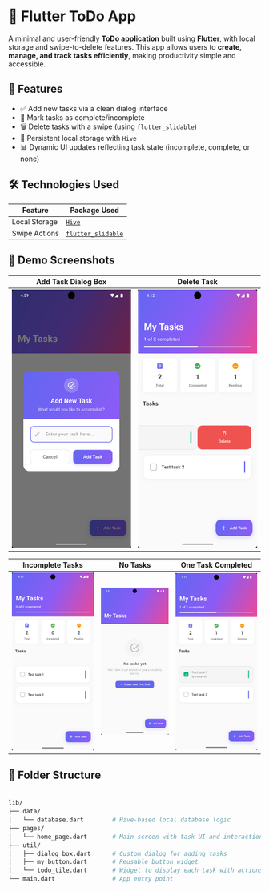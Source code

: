 # 📝 Flutter ToDo App

A minimal and user-friendly **ToDo application** built using **Flutter**, with local storage and swipe-to-delete features. This app allows users to **create, manage, and track tasks efficiently**, making productivity simple and accessible.

## 🚀 Features

- ✅ Add new tasks via a clean dialog interface
- 🔁 Mark tasks as complete/incomplete
- 🗑️ Delete tasks with a swipe (using `flutter_slidable`)
- 💾 Persistent local storage with `Hive`
- 📊 Dynamic UI updates reflecting task state (incomplete, complete, or none)

## 🛠️ Technologies Used

| Feature        | Package Used                                         |
|----------------|------------------------------------------------------|
| Local Storage  | [`Hive`](https://pub.dev/packages/hive)             |
| Swipe Actions  | [`flutter_slidable`](https://pub.dev/packages/flutter_slidable) |

## 📱 Demo Screenshots

| Add Task Dialog Box | Delete Task |
|---------------------|-------------|
| ![Add Task](https://github.com/AkshataSagare/ToDo-App/blob/master/demo/add_new_task_dialog_box.png) | ![Delete Task](https://github.com/AkshataSagare/ToDo-App/blob/master/demo/delete_task.png) |

| Incomplete Tasks | No Tasks | One Task Completed |
|------------------|----------|--------------------|
| ![Incomplete](https://github.com/AkshataSagare/ToDo-App/blob/master/demo/incomplete_tasks_homescreen.png) | ![No Tasks](https://github.com/AkshataSagare/ToDo-App/blob/master/demo/no_tasks_homescreen.png) | ![Completed](https://github.com/AkshataSagare/ToDo-App/blob/master/demo/one_complete_task_homescreen.png) |

## 📂 Folder Structure

```bash

lib/
├── data/
│   └── database.dart        # Hive-based local database logic
├── pages/
│   └── home_page.dart       # Main screen with task UI and interactions
├── util/
│   ├── dialog_box.dart      # Custom dialog for adding tasks
│   ├── my_button.dart       # Reusable button widget
│   └── todo_tile.dart       # Widget to display each task with actions
└── main.dart                # App entry point


